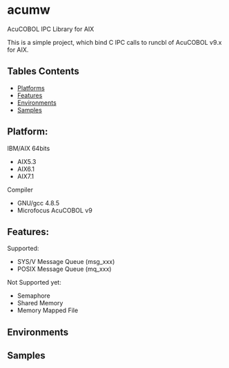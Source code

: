 # acumw
AcuCOBOL IPC Library for AIX

This is a simple project, which bind C IPC calls to runcbl of AcuCOBOL v9.x for AIX.

## Tables Contents

- [Platforms](#platform)
- [Features](#features)
- [Environments](#environments)
- [Samples](#samples)

## Platform:
IBM/AIX 64bits
* AIX5.3
* AIX6.1
* AIX7.1

Compiler
* GNU/gcc 4.8.5 
* Microfocus AcuCOBOL v9

## Features:
Supported:
* SYS/V Message Queue (msg_xxx)
* POSIX Message Queue (mq_xxx)

Not Supported yet:
* Semaphore
* Shared Memory
* Memory Mapped File

## Environments


## Samples 


  
